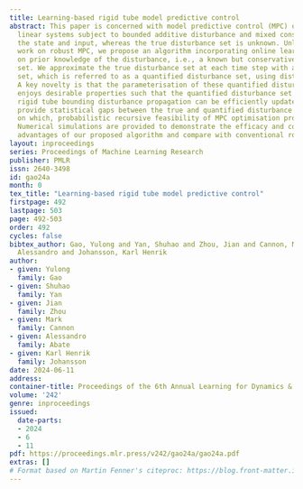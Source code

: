 ```yaml
---
title: Learning-based rigid tube model predictive control
abstract: This paper is concerned with model predictive control (MPC) of discrete-time
  linear systems subject to bounded additive disturbance and mixed constraints on
  the state and input, whereas the true disturbance set is unknown. Unlike most existing
  work on robust MPC, we propose an algorithm incorporating online learning that builds
  on prior knowledge of the disturbance, i.e., a known but conservative disturbance
  set. We approximate the true disturbance set at each time step with a parameterised
  set, which is referred to as a quantified disturbance set, using disturbance realisations.
  A key novelty is that the parameterisation of these quantified disturbance sets
  enjoys desirable properties such that the quantified disturbance set and its corresponding
  rigid tube bounding disturbance propagation can be efficiently updated online. We
  provide statistical gaps between the true and quantified disturbance sets, based
  on which, probabilistic recursive feasibility of MPC optimisation problems is discussed.
  Numerical simulations are provided to demonstrate the efficacy and computational
  advantages of our proposed algorithm and compare with conventional robust MPC algorithms.
layout: inproceedings
series: Proceedings of Machine Learning Research
publisher: PMLR
issn: 2640-3498
id: gao24a
month: 0
tex_title: "Learning-based rigid tube model predictive control"
firstpage: 492
lastpage: 503
page: 492-503
order: 492
cycles: false
bibtex_author: Gao, Yulong and Yan, Shuhao and Zhou, Jian and Cannon, Mark and Abate,
  Alessandro and Johansson, Karl Henrik
author:
- given: Yulong
  family: Gao
- given: Shuhao
  family: Yan
- given: Jian
  family: Zhou
- given: Mark
  family: Cannon
- given: Alessandro
  family: Abate
- given: Karl Henrik
  family: Johansson
date: 2024-06-11
address:
container-title: Proceedings of the 6th Annual Learning for Dynamics & Control Conference
volume: '242'
genre: inproceedings
issued:
  date-parts:
  - 2024
  - 6
  - 11
pdf: https://proceedings.mlr.press/v242/gao24a/gao24a.pdf
extras: []
# Format based on Martin Fenner's citeproc: https://blog.front-matter.io/posts/citeproc-yaml-for-bibliographies/
---
```


